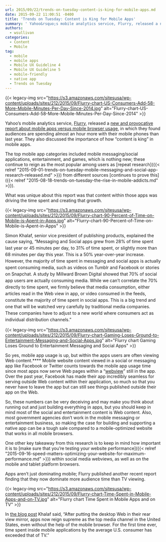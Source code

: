 ```yaml
---
url: 2015/09/22/trends-on-tuesday-content-is-king-for-mobile-apps.md
date: 2015-09-22 11:00:51 -0400
title: 'Trends on Tuesday: Content is King for Mobile Apps'
summary: ' Yahoo&rsquo;s mobile analytics service, Flurry, released a new and provocative report about mobile apps versus mobile browser usage, in which they found audiences are spending almost an hour more with their mobile phones than last year. They also discussed the importance of how &ldquo;content is king&rdquo; in mobile apps. The top mobile app categories'
authors:
  - wsullivan
categories:
  - Content
  - Mobile
tag:
  - mobile
  - mobile apps
  - Mobile UX Guideline 4
  - Mobile UX Guideline 5
  - mobile-friendly
  - native app
  - Trends on Tuesday
---
```


{{< legacy-img src="https://s3.amazonaws.com/sitesusa/wp-content/uploads/sites/212/2015/09/Flurry-chart-US-Consumers-Add-58-More-Mobile-Minutes-Per-Day-Since-2014.jpg" alt="Flurry-chart-US-Consumers-Add-58-More-Mobile-Minutes-Per-Day-Since-2014" >}}

Yahoo’s mobile analytics service, [Flurry](https://developer.yahoo.com/analytics/), released a [new and provocative report about mobile apps versus mobile browser usage](http://flurrymobile.tumblr.com/post/127638842745/seven-years-into-the-mobile-revolution-content-is), in which they found audiences are spending almost an hour more with their mobile phones than last year. They also discussed the importance of how “content is king” in mobile apps.

The top mobile app categories included mobile messaging/social applications, entertainment, and games, which is nothing new; these continue to reign as the most popular among users as [repeat research]({{< relref "2015-09-01-trends-on-tuesday-mobile-messaging-and-social-app-research-released.md" >}}) from different sources [continues to prove this]({{< relref "2015-08-18-trends-on-tuesday-the-rise-in-mobile-addicts.md" >}}).

What was unique about this report was that content within those apps was driving the time spent and creating that growth.

{{< legacy-img src="https://s3.amazonaws.com/sitesusa/wp-content/uploads/sites/212/2015/09/Flurry-chart-90-Percent-of-Time-on-Mobile-is-Apent-in-Apps.jpg" alt="Flurry-chart-90-Percent-of-Time-on-Mobile-is-Apent-in-Apps" >}}

 

Simon Khalaf, senior vice president of publishing products, explained the cause saying, <span style="line-height: 1.5">“Messaging and Social apps grew from 28% of time spent last year or 45 minutes per day, to 31% of time spent, or slightly more than 68 minutes per day this year. This is a 50% year-over-year increase. However, the majority of time spent in messaging and social apps is actually spent consuming media, such as videos on Tumblr and Facebook or stories on Snapchat. A study by Millward Brown Digital showed that 70% of social app users are actually consuming media. While we can’t correlate the 70% directly to time spent, we firmly believe that media consumption, either articles read in the Web view in app, or video consumed in the feeds, constitute the majority of time spent in social apps. This is a big trend and one that will be watched very carefully by traditional media companies. These companies have to adjust to a new world where consumers act as individual distribution channels.”</span>

{{< legacy-img src="https://s3.amazonaws.com/sitesusa/wp-content/uploads/sites/212/2015/09/Flurry-chart-Gaming-Loses-Ground-to-Entertainment-Messaging-and-Social-Apps.jpg" alt="Flurry chart Gaming Loses Ground to Entertainment Messaging and Social Apps" >}}

So yes, mobile app usage is up, but within the apps users are often viewing Web content.**** Mobile website content viewed in a social or messaging app like Facebook or Twitter counts towards the mobile app usage time since most apps now serve Web pages within a “[webview](http://wiki.awesomium.com/general-use/introduction-to-web-views.html)” still in the app. Over the past year, Facebook has made their app incredibly seamless for serving outside Web content within their application, so much so that you never have to leave the app but can still see things published outside their app on the Web.

So, these numbers can be very deceiving and may make you think about running out and just building everything in apps, but you should keep in mind most of the social and entertainment content is Web content. Also, most government agencies don’t work in the mobile messaging or entertainment business, so making the case for building and supporting a native app can be a tough sale compared to a mobile-optimized website that works in all mobile browsers.

One other key takeaway from this research is to keep in mind how important it is to [make sure that you’re testing your website performance]({{< relref "2015-09-16-speed-matters-optimizing-your-website-for-maximum-performance.md" >}}) within social media webviews, as well as on the mobile and tablet platform browsers.

Apps aren’t just dominating mobile; Flurry published another recent report finding that they now dominate more audience time than TV viewing.

{{< legacy-img src="https://s3.amazonaws.com/sitesusa/wp-content/uploads/sites/212/2015/09/Flurry-chart-Time-Spent-in-Mobile-Apps-and-on-TV.jpg" alt="Flurry chart Time Spent in Mobile Apps and on TV" >}}

In [the blog post](http://flurrymobile.tumblr.com/post/128773968605/the-cable-industry-faces-the-perfect-storm-apps) Khalaf said, “After putting the desktop Web in their rear view mirror, apps now reign supreme as the top media channel in the United States, even without the help of the mobile browser. For the first time ever, time spent inside mobile applications by the average U.S. consumer has exceeded that of TV.”